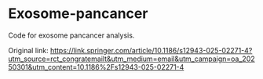 # Exosome-pancancer
Code for exosome pancancer analysis.

Original link: https://link.springer.com/article/10.1186/s12943-025-02271-4?utm_source=rct_congratemailt&utm_medium=email&utm_campaign=oa_20250301&utm_content=10.1186%2Fs12943-025-02271-4
